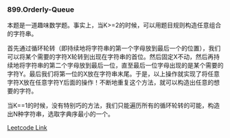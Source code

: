 ### 899.Orderly-Queue

本题是一道趣味数学题。事实上，当K>=2的时候，可以用题目规则构造任意组合的字符串。

首先通过循环轮转（即持续地将字符串的第一个字母放到最后一个的位置），我们可以将某个需要的字符X轮转到出现在字符串的首位。然后固定X不动，然后再持续地将字符串的第二个字母放到最后一位，直至最后一位字母出现的是某个需要的字符Y。最后我们将第一位的X放在字符串末尾。于是，以上操作就实现了将任意字符X放在任意字符Y后面的操作！不断地重复这个方法，就可以构造出任意的想要的字符。

当K==1的时候，没有特别巧的方法，我们只能遍历所有的循环轮转的可能，构造出N种字符串，选取字典序最小的一个。


[Leetcode Link](https://leetcode.com/problems/orderly-queue)